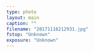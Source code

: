 ```yaml
---
type: photo
layout: main
caption: ""
filename: "20171116212931.jpg"
fstop: "Unknown"
exposure: "Unknown"
---
```

